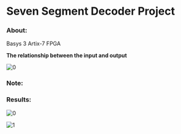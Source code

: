 # Seven Segment Decoder Project

### About:

Basys 3 Artix-7 FPGA 

**The relationship between the input and output**

![0](https://user-images.githubusercontent.com/89553126/138180469-c66523bb-f2bf-42b5-bc41-26f11a1b7f11.png)

### Note:

### Results: 

![0](https://user-images.githubusercontent.com/89553126/138179532-c3e6f2e4-6f4c-451f-b47f-fa39fce5667c.png)

![1](https://user-images.githubusercontent.com/89553126/138179536-9018eec0-4211-4925-9c21-a2869f8cbf2e.png)
